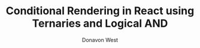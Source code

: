 ---
sections:
  - reactjs
link: 'https://medium.freecodecamp.org/conditional-rendering-in-react-using-ternaries-and-logical-and-7807f53b6935'
title: 'Conditional Rendering in React using Ternaries and Logical AND'
author: 'Donavon West'
publishedAt: 2018-02-01T00:00:00.000Z
type:
  - article
topics:
  - react_tips
  - miscellaneous
suggestedBy:
  - andreamangano
createdAt: 2018-04-04T22:41:19.549Z
reference: aHR0cHM6Ly9tZWRpdW0uZnJlZWNvZGVjYW1wLm9yZy9jb25kaXRpb25hbC1yZW5kZXJpbmctaW4tcmVhY3QtdXNpbmctdGVybmFyaWVzLWFuZC1sb2dpY2FsLWFuZC03ODA3ZjUzYjY5MzU
slug: conditional-rendering-in-react-using-ternaries-and-logical-and-by-donavon-west
---